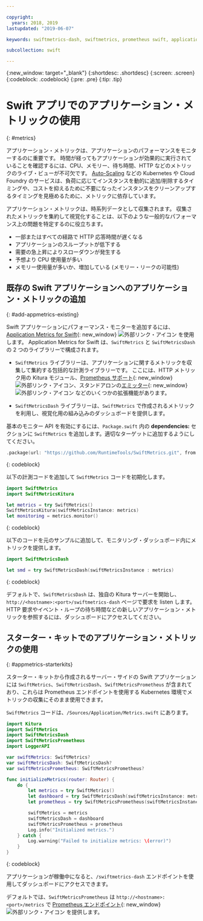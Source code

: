 ```yaml
---

copyright:
  years: 2018, 2019
lastupdated: "2019-06-07"

keywords: swiftmetrics-dash, swiftmetrics, prometheus swift, application metrics swift, swift performance, slow swift, swift dashboard, metris swift

subcollection: swift

---
```


{:new_window: target="_blank"}
{:shortdesc: .shortdesc}
{:screen: .screen}
{:codeblock: .codeblock}
{:pre: .pre}
{:tip: .tip}

# Swift アプリでのアプリケーション・メトリックの使用
{: #metrics}

アプリケーション・メトリックは、アプリケーションのパフォーマンスをモニターするのに重要です。 時間が経ってもアプリケーションが効果的に実行されていることを確認するには、CPU、メモリー、待ち時間、HTTP などのメトリックのライブ・ビューが不可欠です。 [Auto-Scaling](/docs/services/Auto-Scaling?topic=Auto-Scaling-get-started) などの Kubernetes や Cloud Foundry のサービスは、負荷に応じてインスタンスを動的に追加/削除するタイミングや、コストを抑えるために不要になったインスタンスをクリーンアップするタイミングを見極めるために、メトリックに依存しています。

アプリケーション・メトリックは、時系列データとして収集されます。 収集されたメトリックを集約して視覚化することは、以下のような一般的なパフォーマンス上の問題を特定するのに役立ちます。

* 一部またはすべての経路で HTTP 応答時間が遅くなる
* アプリケーションのスループットが低下する
* 需要の急上昇によりスローダウンが発生する
* 予想より CPU 使用量が多い
* メモリー使用量が多いか、増加している (メモリー・リークの可能性)

## 既存の Swift アプリケーションへのアプリケーション・メトリックの追加
{: #add-appmetrics-existing}

Swift アプリケーションにパフォーマンス・モニターを追加するには、[Application Metrics for Swift](https://developer.ibm.com/swift/monitoring-diagnostics/application-metrics-for-swift/){: new_window} ![外部リンク・アイコン](../../icons/launch-glyph.svg "外部リンク・アイコン") を使用します。 Application Metrics for Swift は、`SwiftMetrics` と `SwiftMetricsDash` の 2 つのライブラリーで構成されます。

* `SwiftMetrics` ライブラリーは、アプリケーションに関するメトリックを収集して集約する包括的な計測ライブラリーです。 ここには、HTTP メトリック用の Kitura モジュール、[Prometheus サポート](https://github.com/RuntimeTools/SwiftMetrics#prometheus-support){: new_window} ![外部リンク・アイコン](../../icons/launch-glyph.svg "外部リンク・アイコン")、スタンドアロンの[エミッター](https://github.com/RuntimeTools/SwiftMetrics#application-metrics-for-swift-agent){: new_window} ![外部リンク・アイコン](../../icons/launch-glyph.svg "外部リンク・アイコン") などのいくつかの拡張機能があります。

* `SwiftMetricsDash` ライブラリーは、`SwiftMetrics` で作成されるメトリックを利用し、視覚化用の組み込みのダッシュボードを提供します。

基本のモニター API を有効にするには、`Package.swift` 内の **dependencies:** セクションに `SwiftMetrics` を追加します。適切なターゲットに追加するようにしてください。
```swift
.package(url: "https://github.com/RuntimeTools/SwiftMetrics.git", from: "2.4.0")
```
{: codeblock}

以下の計測コードを追加して `SwiftMetrics` コードを初期化します。
```swift
import SwiftMetrics
import SwiftMetricsKitura

let metrics = try SwiftMetrics()
SwiftMetricsKitura(swiftMetricsInstance: metrics)
let monitoring = metrics.monitor()
```
{: codeblock}

以下のコードを元のサンプルに追加して、モニタリング・ダッシュボード内にメトリックを提供します。
```swift
import SwiftMetricsDash

let smd = try SwiftMetricsDash(swiftMetricsInstance : metrics)
```  
{: codeblock}

デフォルトで、`SwiftMetricsDash` は、独自の Kitura サーバーを開始し、`http://<hostname>:<port>/swiftmetrics-dash` ページで要求を listen します。 HTTP 要求やイベント・ループの待ち時間などの新しいアプリケーション・メトリックを参照するには、ダッシュボードにアクセスしてください。

## スターター・キットでのアプリケーション・メトリックの使用
{: #appmetrics-starterkits}

スターター・キットから作成されるサーバー・サイドの Swift アプリケーションには `SwiftMetrics`、`SwiftMetricsDash`、`SwiftMetricsPrometheus` が含まれており、これらは Prometheus エンドポイントを使用する Kubernetes 環境でメトリックの収集にそのまま使用できます。

`SwiftMetrics` コードは、`/Sources/Application/Metrics.swift` にあります。
```swift
import Kitura
import SwiftMetrics
import SwiftMetricsDash
import SwiftMetricsPrometheus
import LoggerAPI

var swiftMetrics: SwiftMetrics?
var swiftMetricsDash: SwiftMetricsDash?
var swiftMetricsPrometheus: SwiftMetricsPrometheus?

func initializeMetrics(router: Router) {
    do {
        let metrics = try SwiftMetrics()
        let dashboard = try SwiftMetricsDash(swiftMetricsInstance: metrics, endpoint: router)
        let prometheus = try SwiftMetricsPrometheus(swiftMetricsInstance: metrics, endpoint: router)

        swiftMetrics = metrics
        swiftMetricsDash = dashboard
        swiftMetricsPrometheus = prometheus
        Log.info("Initialized metrics.")
    } catch {
        Log.warning("Failed to initialize metrics: \(error)")
    }
}
```
{: codeblock}

アプリケーションが稼働中になると、`/swiftmetrics-dash` エンドポイントを使用してダッシュボードにアクセスできます。

デフォルトでは、`SwiftMetricsPrometheus` は `http://<hostname>:<port>/metrics` で [Prometheus エンドポイント](https://prometheus.io/){: new_window} ![外部リンク・アイコン](../../icons/launch-glyph.svg "外部リンク・アイコン") を提供します。
